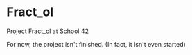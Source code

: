 # Fract_ol

Project Fract_ol at School 42

For now, the project isn't finished. (In fact, it isn't even started)
